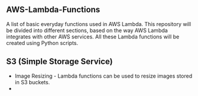 ## AWS-Lambda-Functions
A list of basic everyday functions used in AWS Lambda. This repository will be divided into different sections, based on the way AWS Lambda integrates with other AWS services. All these Lambda functions will be created using Python scripts.

## S3 (Simple Storage Service)

- Image Resizing - Lambda functions can be used to resize images stored in S3 buckets.
- 


